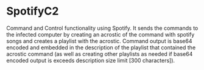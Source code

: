 # SpotifyC2
Command and Control functionality using Spotify. 
It sends the commands to the infected computer by creating an acrostic of the command with spotify songs and creates a playlist with the acrostic. 
Command output is base64 encoded and embedded in the description of the playlist that contained the acrostic command (as well as creating other playlists as needed if base64 encoded output is exceeds description size limit [300 characters]).
